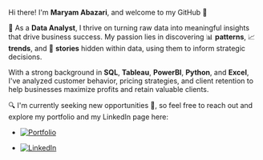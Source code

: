 Hi there! I'm **Maryam Abazari**, and welcome to my GitHub 👋

🚀  As a **Data Analyst**, I thrive on turning raw data into meaningful insights that drive business success. My passion lies in discovering 📊 **patterns**, 📈 **trends**, and 📖 **stories** hidden within data, using them to inform strategic decisions.

With a strong background in **SQL**, **Tableau**, **PowerBI**, **Python**, and **Excel**, I've analyzed customer behavior, pricing strategies, and client retention to help businesses maximize profits and retain valuable clients.

🔍  I'm currently seeking new opportunities 🌟, so feel free to reach out and explore my portfolio and my LinkedIn page here: 

- [![Portfolio](https://img.shields.io/badge/Portfolio-000000?style=flat&logo=google-chrome&logoColor=white)](https://abazarii.github.io/MaryamAbazari.github.io)



- [![LinkedIn](https://img.shields.io/badge/LinkedIn-0077B5?style=flat&logo=linkedin&logoColor=white)](https://www.linkedin.com/in/maryam-abazari-645406226)


<!--
- 🔭 I’m currently working on ...
- 🌱 I’m currently learning ...
- 👯 I’m looking to collaborate on ...
- 🔍 I’m looking for help with ...
- 💬 Ask me about ...
- 📫 How to reach me: ...
- 😄 Pronouns: She/Her
- ⚡ Fun fact: ...
-->

